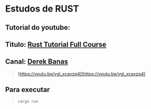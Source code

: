 # Estudos de RUST

## Tutorial do youtube:

## Titulo: [Rust Tutorial Full Course]()
## Canal: [Derek Banas](https://www.youtube.com/@derekbanas)

> [https://youtu.be/ygl_xcavzq4](https://youtu.be/ygl_xcavzq4)


## Para executar
> ```cargo run```
